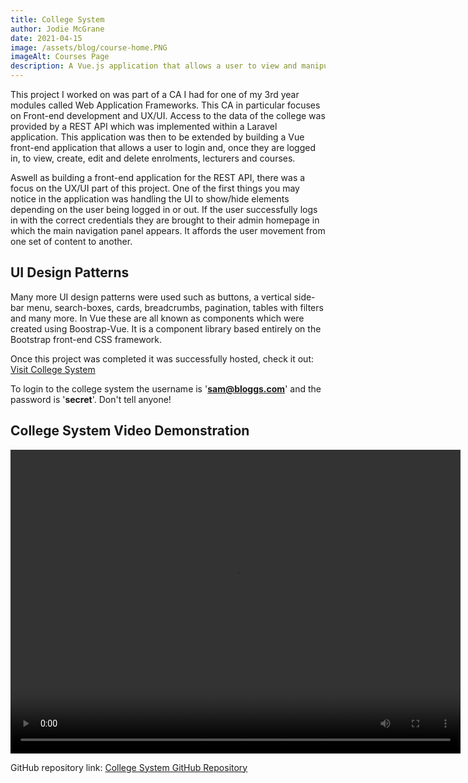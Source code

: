 ```yaml
---
title: College System
author: Jodie McGrane
date: 2021-04-15
image: /assets/blog/course-home.PNG
imageAlt: Courses Page
description: A Vue.js application that allows a user to view and manipulate data about courses, lecturers and enrolments at a college.
---
```


This project I worked on was part of a CA I had for one of my 3rd year modules called Web Application Frameworks. This CA in particular focuses on Front-end development and UX/UI. Access to the data of the college was provided by a REST API which was implemented within a Laravel application. This application was then to be extended by building a Vue front-end application that allows a user to login and, once they are logged in, to view, create, edit and delete enrolments, lecturers and courses.

Aswell as building a front-end application for the REST API, there was a focus on the UX/UI part of this project. One of the first things you may notice in the application was handling the UI to show/hide elements depending on the user being logged in or out. If the user successfully logs in with the correct credentials they are brought to their admin homepage in which the main navigation panel appears. It affords the user movement from one set of content to another.

<h2>UI Design Patterns</h2>

Many more UI design patterns were used such as buttons, a vertical side-bar menu, search-boxes, cards, breadcrumbs, pagination, tables with filters and many more. In Vue these are all known as components which were created using Boostrap-Vue. It is a component library based entirely on the Bootstrap front-end CSS framework.

Once this project was completed it was successfully hosted, check it out: <a href="https://college-vue-jodie.web.app/">Visit College System</a>

To login to the college system the username is '<b>sam@bloggs.com</b>' and the password is '<b>secret</b>'. Don't tell anyone!

<h2>College System Video Demonstration</h2>

<video width="720" height="486" controls>
  <source src="/assets/CollegeVueDemo.mp4" type="video/mp4">
  <source src="movie.ogg" type="video/ogg">
  Your browser does not support the video tag.
</video>

GitHub repository link: <a href="https://github.com/jodiemcgrane/college-vue">College System GitHub Repository</a>